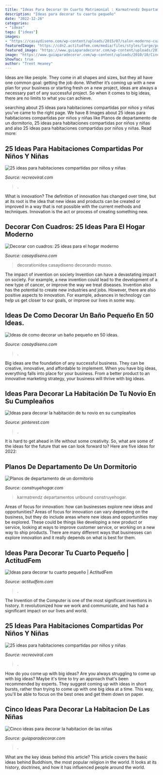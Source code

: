 ```yaml
---
title: "Ideas Para Decorar Un Cuarto Matrimonial : Karmatrendz Departamentos Unbound Construyehogar"
description: "Ideas para decorar tu cuarto pequeño"
date: "2022-12-26"
categories:
- "ideas"
tags: ["ideas"]
images:
- "https://casaydiseno.com/wp-content/uploads/2015/07/salon-moderno-cuadros-distintos-decorando-pared.jpeg"
featuredImage: "https://cdn2.actitudfem.com/media/files/styles/large/public/ideas-para-decorar-tu-cuarto-pequeno-12.jpg"
featured_image: "https://www.guiaparadecorar.com/wp-content/uploads/2010/10/Cinco-ideas-para-decorar-la-habitacion-de-las-niñas-04.jpg"
image: "https://www.guiaparadecorar.com/wp-content/uploads/2010/10/Cinco-ideas-para-decorar-la-habitacion-de-las-niñas-04.jpg"
ShowToc: true
author: "Trent Heaney"
---
```



Ideas are like people. They come in all shapes and sizes, but they all have one common goal: getting the job done. Whether it’s coming up with a new plan for your business or starting fresh on a new project, ideas are always a necessary part of any successful project. So when it comes to big ideas, there are no limits to what you can achieve.

	

		
searching about 25 ideas para habitaciones compartidas por niños y niñas you've came to the right page. We have 8 Images about 25 ideas para habitaciones compartidas por niños y niñas like Planos de departamento de un dormitorio, 25 ideas para habitaciones compartidas por niños y niñas and also 25 ideas para habitaciones compartidas por niños y niñas. Read more:
		
    
## 25 Ideas Para Habitaciones Compartidas Por Niños Y Niñas

<img loading=lazy src="https://www.recreoviral.com/wp-content/uploads/2015/10/Creativas-habitaciones-compartidas-por-niños-y-niñas-12.jpg" onerror="this.onerror=null;this.src='https://tse3.mm.bing.net/th?id=OIP.ZueAjsHcfYZvrHd_8oIy4wHaE8&amp;pid=15.1';" alt="25 ideas para habitaciones compartidas por niños y niñas">

_Source: recreoviral.com_

>. 

	

What is innovation?
The definition of innovation has changed over time, but at its root is the idea that new ideas and products can be created or improved in a way that is not possible with the current methods and techniques. Innovation is the act or process of creating something new.

    
## Decorar Con Cuadros: 25 Ideas Para El Hogar Moderno

<img loading=lazy src="https://casaydiseno.com/wp-content/uploads/2015/07/salon-moderno-cuadros-distintos-decorando-pared.jpeg" onerror="this.onerror=null;this.src='https://tse4.mm.bing.net/th?id=OIP.caoSLKtmc-9u80I5cvkdZgHaLH&amp;pid=15.1';" alt="Decorar con cuadros: 25 ideas para el hogar moderno">

_Source: casaydiseno.com_

>decorationidea casaydiseno decorando musso. 

	

The impact of invention on society
Invention can have a devastating impact on society. For example, a new invention could lead to the development of a new type of cancer, or improve the way we treat diseases. Invention also has the potential to create new industries and jobs. However, there are also positive aspects to innovation. For example, advances in technology can help us get closer to our goals, or improve our lives in some way.

    
## Ideas De Como Decorar Un Baño Pequeño En 50 Ideas.

<img loading=lazy src="https://casaydiseno.com/wp-content/uploads/2015/12/ideas-de-como-decorar-un-baño-pequeño-led-pajaros.jpeg" onerror="this.onerror=null;this.src='https://tse3.mm.bing.net/th?id=OIP.lnQSo8YIxhu1lJDlrfHILAHaLH&amp;pid=15.1';" alt="Ideas de como decorar un baño pequeño en 50 ideas.">

_Source: casaydiseno.com_

>. 

	

Big ideas are the foundation of any successful business. They can be creative, innovative, and affordable to implement. When you have big ideas, everything falls into place for your business. From a better product to an innovative marketing strategy, your business will thrive with big ideas.

    
## Ideas Para Decorar La Habitación De Tu Novio En Su Cumpleaños

<img loading=lazy src="https://i.pinimg.com/736x/f4/b5/98/f4b598580948ddacdc73d062c0367cfe.jpg" onerror="this.onerror=null;this.src='https://tse4.mm.bing.net/th?id=OIP.BRuFJd5xh57zJrsDXkerNQHaJ4&amp;pid=15.1';" alt="Ideas para decorar la habitación de tu novio en su cumpleaños">

_Source: pinterest.com_

>. 

	

It is hard to get ahead in life without some creativity. So, what are some of the ideas for the future that we can look forward to? Here are five ideas for 2022: 

    
## Planos De Departamento De Un Dormitorio

<img loading=lazy src="https://www.construyehogar.com/wp-content/uploads/2015/08/Diseño-de-dormitorio-de-departamento-pequeño.jpg" onerror="this.onerror=null;this.src='https://tse3.mm.bing.net/th?id=OIP.jcdb7Z-TOZvddB6hIGux5QHaJ4&amp;pid=15.1';" alt="Planos de departamento de un dormitorio">

_Source: construyehogar.com_

>karmatrendz departamentos unbound construyehogar. 

	

Areas of focus for innovation: how can businesses explore new ideas and opportunities?
Areas of focus for innovation can vary depending on the business, but they do include areas where new ideas and opportunities may be explored. These could be things like developing a new product or service, looking at ways to improve customer service, or working on a new way to ship products. There are many different ways that businesses can explore innovation and it really depends on what is best for them.

    
## Ideas Para Decorar Tu Cuarto Pequeño | ActitudFem

<img loading=lazy src="https://cdn2.actitudfem.com/media/files/styles/large/public/ideas-para-decorar-tu-cuarto-pequeno-12.jpg" onerror="this.onerror=null;this.src='https://tse2.mm.bing.net/th?id=OIP.4knjfP--1IebMFjXUZE6IAHaFk&amp;pid=15.1';" alt="Ideas para decorar tu cuarto pequeño | ActitudFem">

_Source: actitudfem.com_

>. 

	

The Invention of the Computer is one of the most significant inventions in history. It revolutionized how we work and communicate, and has had a significant impact on our lives and world.

    
## 25 Ideas Para Habitaciones Compartidas Por Niños Y Niñas

<img loading=lazy src="https://www.recreoviral.com/wp-content/uploads/2015/10/Creativas-habitaciones-compartidas-por-niños-y-niñas-4.jpg" onerror="this.onerror=null;this.src='https://tse2.mm.bing.net/th?id=OIP.R0UxAKtckb5nkf4kS92wUQHaHJ&amp;pid=15.1';" alt="25 ideas para habitaciones compartidas por niños y niñas">

_Source: recreoviral.com_

>. 

	

How do you come up with big ideas?
Are you always struggling to come up with big ideas? Maybe it's time to try an approach that's been recommended by experts. They suggest coming up with ideas in short bursts, rather than trying to come up with one big idea at a time. This way, you'll be able to focus on the best ones and get them down on paper.

    
## Cinco Ideas Para Decorar La Habitacion De Las Niñas

<img loading=lazy src="https://www.guiaparadecorar.com/wp-content/uploads/2010/10/Cinco-ideas-para-decorar-la-habitacion-de-las-niñas-04.jpg" onerror="this.onerror=null;this.src='https://tse2.mm.bing.net/th?id=OIP.ih5cllhJ5duRNCMnWXs_fAHaFi&amp;pid=15.1';" alt="Cinco ideas para decorar la habitacion de las niñas">

_Source: guiaparadecorar.com_

>. 

	

What are the key ideas behind this article?
This article covers the basic ideas behind Buddhism, the most popular religion in the world. It looks at its history, doctrines, and how it has influenced people around the world.

